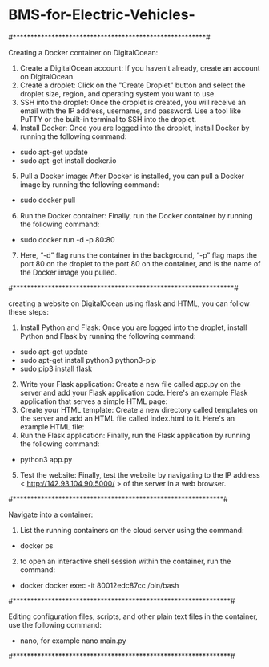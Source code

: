 # BMS-for-Electric-Vehicles-

#*******************************************************#

Creating a Docker container on DigitalOcean:
1.	Create a DigitalOcean account: If you haven't already, create an account on DigitalOcean.
2.	Create a droplet: Click on the "Create Droplet" button and select the droplet size, region, and operating system you want to use.
3.	SSH into the droplet: Once the droplet is created, you will receive an email with the IP address, username, and password. Use a tool like PuTTY or the built-in terminal to SSH into the droplet.
4.	Install Docker: Once you are logged into the droplet, install Docker by running the following command:
-	sudo apt-get update
-	sudo apt-get install docker.io
5.	Pull a Docker image: After Docker is installed, you can pull a Docker image by running the following command:   
-	sudo docker pull <ceaf6a38181d  >
6.	Run the Docker container: Finally, run the Docker container by running the following command:  
-	sudo docker run -d -p 80:80 <ceaf6a38181d>
7.	Here, “-d” flag runs the container in the background, “-p” flag maps the port 80 on the droplet to the port 80 on the container, and <CBBMS > is the name of the Docker image you pulled.
  
 #***************************************************************#
 
creating a website on DigitalOcean using flask and HTML, you can follow these steps:

1.	Install Python and Flask: Once you are logged into the droplet, install Python and Flask by running the following command: 
-	sudo apt-get update
-	sudo apt-get install python3 python3-pip
-	sudo pip3 install flask
2.	Write your Flask application: Create a new file called app.py on the server and add your Flask application code. Here's an example Flask application that serves a simple HTML page:
3.	Create your HTML template: Create a new directory called templates on the server and add an HTML file called index.html to it. Here's an example HTML file:
4.	Run the Flask application: Finally, run the Flask application by running the following command:   
-	python3 app.py
5.	Test the website: Finally, test the website by navigating to the IP address < http://142.93.104.90:5000/ > of the server in a web browser.

#************************************************************#
  
  Navigate into a container:

1.	List the running containers on the cloud server using the command:
-	docker ps
2.	to open an interactive shell session within the container, run the command:
-	docker docker exec -it 80012edc87cc /bin/bash 
  
#**************************************************************#
  
Editing configuration files, scripts, and other plain text files in the container, use the following command:
-	nano, for example nano main.py

  #**************************************************************#
  
  

